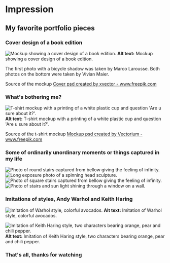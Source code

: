 # Impression

## My favorite portfolio pieces

### Cover design of a book edition

![Mockup showing a cover design of a book edition.](img.md/editionbooks.jpg)
**Alt text:** Mockup showing a cover design of a book edition.

The first photo with a bicycle shadow was taken by Marco Larousse. Both photos on the bottom were taken by Vivian Maier.

Source of the mockup <a href="https://www.freepik.com/psd/cover">Cover psd created by xvector - www.freepik.com</a>

### What's bothering me?


![T-shirt mockup with a printing of a white plastic cup and question 'Are u sure about it?'.](img.md/plastic.jpg)
**Alt text:** T-shirt mockup with a printing of a white plastic cup and question 'Are u sure about it?'.

Source of the t-shirt mockup <a href="https://www.freepik.com/psd/mockup">Mockup psd created by Vectorium - www.freepik.com</a>


### Some of ordinarily unordinary moments or things captured in my life

![Photo of round stairs captured from bellow giving the feeling of infinity.](img.md/schody11.jpg)
![Long exposure photo of a spinning head sculpture.](img.md/head.jpg)
![Photo of square stairs captured from bellow giving the feeling of infinity.](img.md/schody22.jpg)
![Photo of stairs and sun light shining through a window on a wall.](img.md/1.jpg)
### Imitations of styles, Andy Warhol and Keith Haring
![Imitation of Warhol style, colorful avocados.](img.md/Warhol.png)
**Alt text:** Imitation of Warhol style, colorful avocados.

![Imitation of Keith Haring style, two characters bearing orange, pear and chili pepper.](img.md/Keith_Haring.png)
**Alt text:** Imitation of Keith Haring style, two characters bearing orange, pear and chili pepper.

### That's all, thanks for watching
